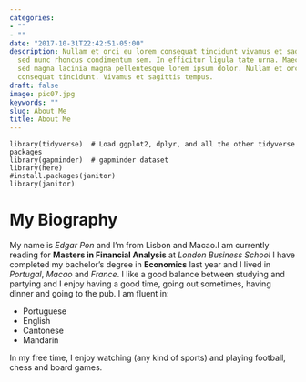 ```yaml
---
categories:
- ""
- ""
date: "2017-10-31T22:42:51-05:00"
description: Nullam et orci eu lorem consequat tincidunt vivamus et sagittis magna
  sed nunc rhoncus condimentum sem. In efficitur ligula tate urna. Maecenas massa
  sed magna lacinia magna pellentesque lorem ipsum dolor. Nullam et orci eu lorem
  consequat tincidunt. Vivamus et sagittis tempus.
draft: false
image: pic07.jpg
keywords: ""
slug: About Me
title: About Me
---
```



```{r load-libraries, warning=FALSE, message=FALSE, echo=FALSE}
library(tidyverse)  # Load ggplot2, dplyr, and all the other tidyverse packages
library(gapminder)  # gapminder dataset
library(here)
#install.packages(janitor)
library(janitor)
```

# My Biography
My name is _Edgar Pon_ and I’m from Lisbon and Macao.I am currently reading for **Masters in Financial Analysis** at _London Business School_ I have completed my bachelor’s degree in **Economics** last year and I lived in _Portugal_, _Macao_ and _France_. I like a good balance between studying and partying and I enjoy having a good time, going out sometimes, having dinner and going to the pub. 
I am fluent in: 

* Portuguese
* English
* Cantonese
* Mandarin 

In my free time, I enjoy watching (any kind of sports) and playing football, chess and board games. 
